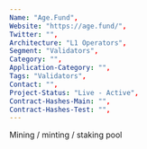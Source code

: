 ```yaml
--- 
Name: "Age.Fund", 
Website: "https://age.fund/", 
Twitter: "", 
Architecture: "L1 Operators",
Segment: "Validators",
Category: "",
Application-Category: "",
Tags: "Validators",
Contact: "",
Project-Status: "Live - Active",
Contract-Hashes-Main: "",
Contract-Hashes-Test: "",
--- 
```

<!--lang:en--> 
Mining / minting / staking pool
<!--lang:es--] 
Minería / acuñación / grupo de participación
<!--lang:de--] 
Mining / Minting / Staking-Pool
<!--lang:fr--] 
Pool minier / monnayeur / jalonnement
<!--lang:pl--] 
Górnictwo / bicie / tyczenie puli
<!--lang:uk--] 
Майнінг / карбування / стейкинг-пул
[!--lang:*--> 
